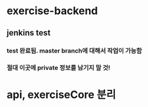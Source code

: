 # exercise-backend
## jenkins test
### test 완료됨. master branch에 대해서 작업이 가능함 
### 절대 이곳에 private 정보를 남기지 말 것!
# api, exerciseCore 분리